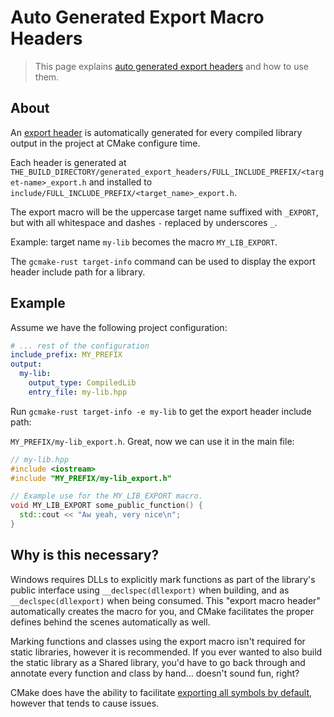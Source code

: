 # Auto Generated Export Macro Headers

> This page explains
> [auto generated export headers](https://cmake.org/cmake/help/latest/module/GenerateExportHeader.html)
> and how to use them.

## About

An [export header](https://cmake.org/cmake/help/latest/module/GenerateExportHeader.html) is automatically
generated for every compiled library output in the project at CMake configure time.

Each header is generated at
`THE_BUILD_DIRECTORY/generated_export_headers/FULL_INCLUDE_PREFIX/<target-name>_export.h`
and installed to `include/FULL_INCLUDE_PREFIX/<target_name>_export.h`.

The export macro will be the uppercase target name suffixed with `_EXPORT`, but with all whitespace
and dashes `-` replaced by underscores `_`.

Example: target name `my-lib` becomes the macro `MY_LIB_EXPORT`.

The `gcmake-rust target-info` command can be used to display the export header include path for a library.

## Example

Assume we have the following project configuration:

``` yaml
# ... rest of the configuration
include_prefix: MY_PREFIX
output:
  my-lib:
    output_type: CompiledLib
    entry_file: my-lib.hpp
```

Run `gcmake-rust target-info -e my-lib` to get the export header include path:

`MY_PREFIX/my-lib_export.h`. Great, now we can use it in the main file:

``` c++
// my-lib.hpp
#include <iostream>
#include "MY_PREFIX/my-lib_export.h"

// Example use for the MY_LIB_EXPORT macro.
void MY_LIB_EXPORT some_public_function() {
  std::cout << "Aw yeah, very nice\n";
}
```

## Why is this necessary?

Windows requires DLLs to explicitly mark functions as part of the library's public interface using
`__declspec(dllexport)` when building, and as `__declspec(dllexport)` when being consumed. This
"export macro header" automatically creates the macro for you, and CMake facilitates the proper
defines behind the scenes automatically as well. 

Marking functions and classes using the export macro isn't required for static libraries, however
it is recommended. If you ever wanted to also build the static library as a Shared library, you'd
have to go back through and annotate every function and class by hand... doesn't sound fun, right?

CMake does have the ability to facilitate
[exporting all symbols by default](https://cmake.org/cmake/help/latest/variable/CMAKE_WINDOWS_EXPORT_ALL_SYMBOLS.html#variable:CMAKE_WINDOWS_EXPORT_ALL_SYMBOLS),
however that tends to cause issues. 
